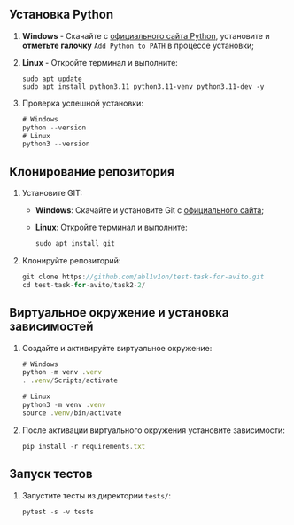 ## Установка Python

1. **Windows** - Скачайте с [официального сайта Python](https://www.python.org/downloads/windows/), установите и **отметьте галочку** `Add Python to PATH` в процессе установки;
2. **Linux** - Откройте терминал и выполните:

    ```
    sudo apt update
    sudo apt install python3.11 python3.11-venv python3.11-dev -y
    ```

3. Проверка успешной установки:

    ```jsx
    # Windows
    python --version
    # Linux
    python3 --version
    ```

## Клонирование репозитория

1. Установите GIT:
    - **Windows**: Скачайте и установите Git с [официального сайта](https://git-scm.com/download/win);
    - **Linux**:  Откройте терминал и выполните:
    
        ```jsx
        sudo apt install git
        ```
    
2. Клонируйте репозиторий:

    ```jsx
    git clone https://github.com/abl1v1on/test-task-for-avito.git
    cd test-task-for-avito/task2-2/
    ```

## Виртуальное окружение и установка зависимостей

1. Создайте и активируйте виртуальное окружение:

    ```jsx
    # Windows
    python -m venv .venv
    . .venv/Scripts/activate

    # Linux
    python3 -m venv .venv
    source .venv/bin/activate
    ```

1. После активации виртуального окружения установите зависимости:

    ```jsx
    pip install -r requirements.txt
    ```

## Запуск тестов

1. Запустите тесты из директории `tests/`:

    ```jsx
    pytest -s -v tests
    ```